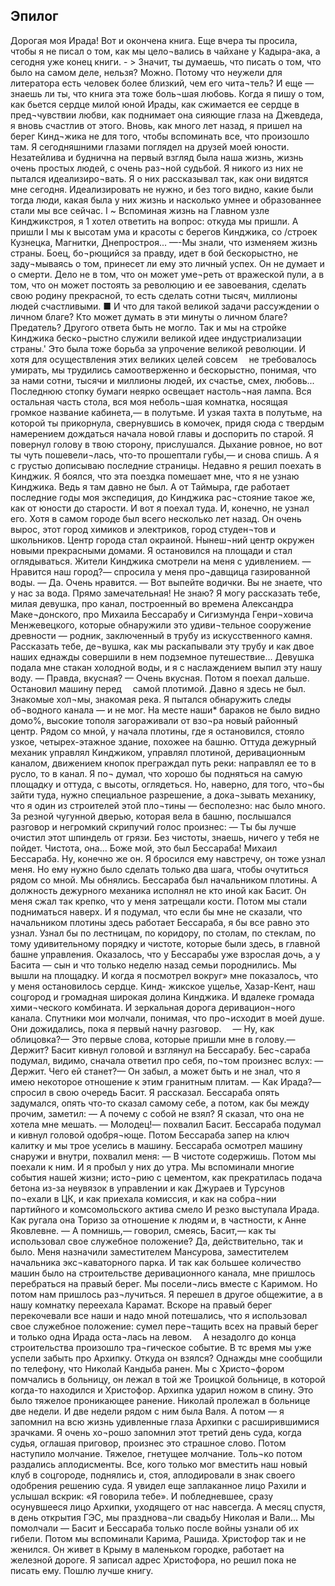 ## Эпилог

Дорогая моя Ирада! Вот и окончена книга. Еще вчера ты просила, чтобы я не писал о том, как мы цело¬вались в чайхане у Кадыра-ака, а сегодня уже конец книги.    -   >
Значит, ты думаешь, что писать о том, что было на самом деле, нельзя? Можно. Потому что неужели для литератора есть человек более близкий, чем его чита¬тель? И еще — знаешь ли ты, что книга эта тоже боль¬шая любовь. Когда я пишу о том, как бьется сердце милой юной Ирады, как сжимается ее сердце в пред¬чувствии любви, как поднимает она сияющие глаза на Джевдеда, я вновь счастлив от этого.
Вновь, как много лет назад, я пришел на берег Кинд¬жика не для того, чтобы вспоминать все, что произошло там. Я сегодняшними глазами поглядел на друзей моей юности. Незатейлива и буднична на первый взгляд была наша жизнь, жизнь очень простых людей, с очень раз¬ной судьбой. Я никого из них не пытался идеализиро¬вать. Я о них рассказывал так, как они видятся мне сегодня.
Идеализировать не нужно, и без того видно, какие были тогда люди, какая была у них жизнь и насколько умнее и образованнее стали мы все сейчас.
I ~ Вспоминая жизнь на Главном узле Кинджикстроя, я 1 хотел ответить на вопрос: откуда мы пришли. А пришли I мы к высотам ума и красоты с берегов Кинджика, со /строек Кузнецка, Магнитки, Днепростроя...
—-Мы знали, что изменяем жизнь страны. Боец, бо¬рющийся за правду, идет в бой бескорыстно, не заду¬мываясь о том, принесет ли ему это личный успех. Он не думает и о смерти. Дело не в том, что он может уме¬реть от вражеской пули, а в том, что он может постоять за революцию и ее завоевания, сделать свою родину прекрасной, то есть сделать сотни тысяч, миллионы людей счастливыми. ■ И что для такой великой задачи рассуждении о личном благе? Кто может думать в эти минуты о личном благе? Предатель? Другого ответа быть не могло. Так и мы на стройке Кинджика беско¬рыстно служили великой идее индустриализации страны.' Это была тоже борьба за упрочение великой революции. И хотя для осуществления этих великих целей совсем 
не требовалось умирать, мы трудились самоотверженно и бескорыстно, понимая, что за нами сотни, тысячи и миллионы людей, их счастье, смех, любовь...
Последнюю стопку бумаги неярко освещает настоль¬ная лампа. Вся остальная часть стола, вся моя неболь¬шая комнатка, носящая громкое название кабинета,— в полутьме. И узкая тахта в полутьме, на которой ты прикорнула, свернувшись в комочек, придя сюда с твердым намерением дождаться начала новой главы и доспорить по старой. Я повернул голову в твою сторону, прислушался. Дыхание ровное, но вот ты чуть пошевели¬лась, что-то прошептали губы,— и снова спишь. А я с грустыо дописываю последние страницы.
Недавно я решил поехать в Кинджик. Я боялся, что эта поездка помешает мне, что я не узнаю Кинджика. Ведь я там давно не был. А от Таймыра, где работает последние годы моя экспедиция, до Кинджика рас¬стояние такое же, как от юности до старости.
И вот я поехал туда. И, конечно, не узнал его. Хотя в самом городе был всего несколько лет назад. Он очень вырос, этот город химиков и электриков, город студен¬тов и школьников. Центр города стал окраиной. Нынеш¬ний центр окружен новыми прекрасными домами. Я остановился на площади и стал оглядываться. Жители Кинджика смотрели на меня с удивлением.
— Нравится наш город?— спросила у меня про¬давщица газированной воды.
— Да. Очень нравится.
— Вот выпейте водички. Вы не знаете, что у нас за вода. Прямо замечательная!
Не знаю? Я могу рассказать тебе, милая девушка, про канал, построенный во времена Александра Маке¬донского, про Михаила Бессарабу и Сигизмунда Генри¬ховича Менжевецкого, которые обнаружили это удиви¬тельное сооружение древности — родник, заключенный в трубу из искусственного камня. Рассказать тебе, де¬вушка, как мы раскапывали эту трубу и как двое наших еднажды совершили в нем подземное путешествие...
Девушка подала мне стакан холодной воды, и я с наслаждением выпил эту нашу воду.
— Правда, вкусная?
— Очень вкусная.
Потом я поехал дальше. Остановил машину перед 
самой плотимой. Давно я здесь не был. Знакомые хол¬мы, знакомая река. Я пытался обнаружить следы об¬водного канала — и не мог. На месте наши* бараков не было видно домо%, высокие тополя загораживали от взо¬ра новый районный центр. Рядом со мной, у начала плотины, где я остановился, стояло узкое, четырех-этажное здание, похожее на башню. Оттуда дежурный механик управлял Кинджиком, управлял плотиной, деривационным каналом, движением кнопок преграждал путь реки: направлял ее то в русло, то в канал. Я по¬
думал, что хорошо бы подняться на самую площадку и оттуда, с высоты, оглядеться. Но, наверно, для того, что¬бы зайти туда, нужно специальное разрешение, а дока¬зывать механику, что я один из строителей этой пло¬тины — бесполезно: нас было много.
За резной чугунной дверью, которая вела в башню, послышался разговор и негромкий скрипучий голос произнес:
— Ты бы лучше очистил этот шпиндель от грязи. Без чистоты, знаешь, ничего у тебя не пойдет. Чистота, она...
Боже мой, это был Бессараба! Михаил Бессараба. Ну, конечно же он. Я бросился ему навстречу, он тоже узнал меня. Но ему нужно было сделать только два шага, чтобы очутиться рядом со мной. Мы обнялись. Бессараба был начальником плотины. А должность дежурного механика исполнял не кто иной как Басит. Он меня сжал так крепко, что у меня затрещали кости. Потом мы стали подниматься наверх. И я подумал, что если бы мне не сказали, что начальником плотины здесь работает Бессараба, я бы все равно это узнал. Узнал бы по лестницам, по коридору, по столам, по стеклам, по тому удивительному порядку и чистоте, которые были здесь, в главной башне управления. Оказалось, что у Бессарабы уже взрослая дочь, а у Басита — сын и что только неделю назад семьи породнились.
Мы вышли на площадку. И когда я посмотрел вокруг» мне показалось, что у меня остановилось сердце. Кинд- жикское ущелье, Хазар-Кент, наш соцгород и громадная широкая долина Кинджика. И вдалеке громада хими¬ческого комбината. И зеркальная дорога деривацион¬ного канала. Спутники мои молчали, понимая, что про¬исходит в моей душе. Они дожидались, пока я первый начну разговор. 
— Ну, как облицовка?— Это первые слова, которые пришли мне в голову.— Держит?
Басит кивнул головой и взглянул на Бессарабу. Бес¬сараба подумал, видимо, сначала ответил про себя, по¬том произнес вслух:
— Держит. Чего ей станет?— Он забыл, а может быть и не знал, что я имею некоторое отношение к этим
гранитным плитам.
— Как Ирада?— спросил в свою очередь Басит.
Я рассказал.
Бессараба опять задумался, опять что-то сказал самому себе, а потом, как бы между прочим, заметил:
— А почему с собой не взял?
Я сказал, что она не хотела мне мешать.
— Молодец!— похвалил Басит.
Бессараба подумал и кивнул головой одобря¬юще.
Потом Бессараба запер на ключ калитку и мы трое уселись в машину. Бессараба осмотрел машину снаружи и внутри, похвалил меня:
— В чистоте содержишь.
Потом мы поехали к ним. И я пробыл у них до утра.
Мы вспоминали многие события нашей жизни; исто¬рию с цементом, как прекратилась подача бетона из-за неувязок в управлении и как Джураев и Турсунов по¬ехали в ЦК, и как приехала комиссия, и как на собра¬нии партийного и комсомольского актива смело И резко выступала Ирада. Как ругала она Торизо за отношение к людям и, в частности, к Анне Яковлевне.
— А помнишь,— говорил, смеясь, Басит,— как ты использовал свое служебное положение?
Да, действительно, так и было. Меня назначили заместителем Мансурова, заместителем начальника экс¬каваторного парка. И так как большее количество машин было на строительстве деривационного канала, мне пришлось перебраться на правый берег. Мы посели¬лись вместе с Каримом. Но потом нам пришлось раз¬лучиться. Я перешел в другое общежитие, а в нашу комнатку переехала Карамат. Вскоре на правый берег перекочевали все наши и надо мной потешались, что я использовал свое служебное положение: сумел пере¬тащить всех на правый берег и только одна Ирада оста¬лась на левом. 
А незадолго до конца строительства произошло тра¬гическое событие. В тс время мы уже успели забыть про Архипку. Откуда он взялся? Однажды мне сообщили по телефону, что Николай Кандыба ранен. Мы с Христо¬фором помчались в больницу, он лежал в той же Троицкой больнице, в которой когда-то находился и Христофор. Архипка ударил ножом в спину. Это было тяжелое проникающее ранение. Николай пролежал в больнице две недели. И две недели рядом с ним была Валя. А потом — я запомнил на всю жизнь удивленные глаза Архипки с расширившимися зрачками. Я очень хо¬рошо запомнил этот третий день суда, когда судья, оглашая приговор, произнес это страшное слово. Потом наступило молчание. Тяжелое, гнетущее молчание. Толь¬ко потом раздались аплодисменты. Все, кого только мог вместить наш новый клуб в соцгороде, поднялись и, стоя, аплодировали в знак своего одобрения решению суда. Я увидел еще заплаканное лицо Рахили и услышал вскрик:  «Я  говорила    тебе». И побледневшее, сразу
осунувшееся лицо Архипки, уходящего от нас навсегда.
А месяц спустя, в день открытия ГЭС, мы празднова¬ли свадьбу Николая и Вали...
Мы помолчали — Басит и Бессараба только после войны узнали об их гибели.
Потом мы вспоминали Карима, Рашида.
Христофор так и не женился. Он живет в Крыму в маленьком городке, работает на железной дороге.
Я записал адрес Христофора, но решил пока не писать ему. Пошлю лучше книгу. 
